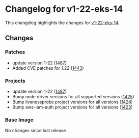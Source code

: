 # Changelog for v1-22-eks-14

This changelog highlights the changes for [v1-22-eks-14](https://github.com/aws/eks-distro/tree/v1-22-eks-14).

## Changes

### Patches
* update version 1-22 ([1487](https://github.com/aws/eks-distro/pull/1487))
* Added CVE patches for 1.22 ([1443](https://github.com/aws/eks-distro/pull/1443))

### Projects
* update version 1-22 ([1487](https://github.com/aws/eks-distro/pull/1487))
* Bump node driver versions for all supported versions ([1425](https://github.com/aws/eks-distro/pull/1425))
* Bump livenessprobe project versions for all versions ([1424](https://github.com/aws/eks-distro/pull/1424))
* Bump aws-iam-auth project versions for all versions ([1423](https://github.com/aws/eks-distro/pull/1423))

### Base Image
No changes since last release

